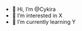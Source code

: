 - 👋 Hi, I’m @Cykira
- 👀 I’m interested in X
- 🌱 I’m currently learning Y

<!---
Cykira/Cykira is a ✨ special ✨ repository because its `README.md` (this file) appears on your GitHub profile.
You can click the Preview link to take a look at your changes.
--->
